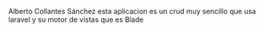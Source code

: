 Alberto Collantes Sánchez 
esta aplicacion es un crud muy sencillo que usa laravel y su motor de vistas que es Blade
